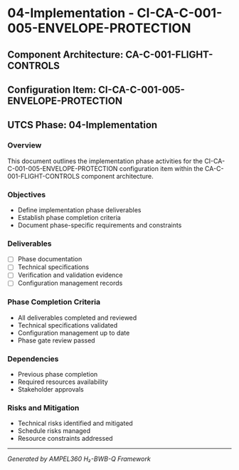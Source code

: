 # 04-Implementation - CI-CA-C-001-005-ENVELOPE-PROTECTION

## Component Architecture: CA-C-001-FLIGHT-CONTROLS
## Configuration Item: CI-CA-C-001-005-ENVELOPE-PROTECTION
## UTCS Phase: 04-Implementation

### Overview
This document outlines the implementation phase activities for the CI-CA-C-001-005-ENVELOPE-PROTECTION configuration item within the CA-C-001-FLIGHT-CONTROLS component architecture.

### Objectives
- Define implementation phase deliverables
- Establish phase completion criteria
- Document phase-specific requirements and constraints

### Deliverables
- [ ] Phase documentation
- [ ] Technical specifications
- [ ] Verification and validation evidence
- [ ] Configuration management records

### Phase Completion Criteria
- All deliverables completed and reviewed
- Technical specifications validated
- Configuration management up to date
- Phase gate review passed

### Dependencies
- Previous phase completion
- Required resources availability
- Stakeholder approvals

### Risks and Mitigation
- Technical risks identified and mitigated
- Schedule risks managed
- Resource constraints addressed

---
*Generated by AMPEL360 H₂-BWB-Q Framework*
